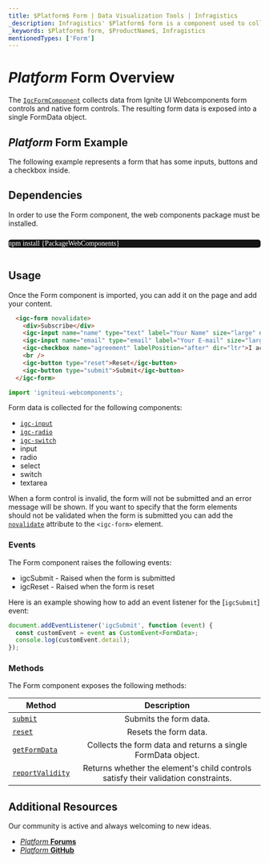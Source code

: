 ```yaml
---
title: $Platform$ Form | Data Visualization Tools | Infragistics
_description: Infragistics' $Platform$ form is a component used to collect user input from interactive controls. Improve your application with Ignite UI for  $Platform$!
_keywords: $Platform$ form, $ProductName$, Infragistics
mentionedTypes: ['Form']
---
```

# $Platform$ Form Overview

The [`IgcFormComponent`]({environment:wcApiUrl}/classes/IgcFormComponent.html) collects data from Ignite UI Webcomponents form controls and native form controls. The resulting form data is exposed into a single FormData object.

## $Platform$ Form Example

The following example represents a form that has some inputs, buttons and a checkbox inside.

<code-view style="height: 300px"
           data-demos-base-url="{environment:dvDemosBaseUrl}"
           iframe-src="{environment:dvDemosBaseUrl}/inputs/form-overview"
           alt="$Platform$ Form Example"
           github-src="inputs/form/overview">
</code-view>

## Dependencies

In order to use the Form component, the web components package must be installed.

<pre style="background:#141414;color:white;display:inline-block;padding:16x;margin-top:10px;font-family:'Consolas';border-radius:5px;width:100%">
npm install {PackageWebComponents}
</pre>

## Usage

Once the Form component is imported, you can add it on the page and add your content.

```html
  <igc-form novalidate>
    <div>Subscribe</div>
    <igc-input name="name" type="text" label="Your Name" size="large" dir="ltr"></igc-input>
    <igc-input name="email" type="email" label="Your E-mail" size="large" dir="ltr"></igc-input>
    <igc-checkbox name="agreement" labelPosition="after" dir="ltr">I accept the license agreement</igc-checkbox>
    <br />
    <igc-button type="reset">Reset</igc-button>
    <igc-button type="submit">Submit</igc-button>
  </igc-form>
```

```ts
import 'igniteui-webcomponents';
```

Form data is collected for the following components:
- [`igc-input`]({environment:wcApiUrl}/classes/IgcInputComponent.html)
- [`igc-radio`]({environment:wcApiUrl}/classes/IgcRadioComponent.html)
- [`igc-switch`]({environment:wcApiUrl}/classes/IgcSwitchComponent.html)
- input
- radio
- select
- switch
- textarea

When a form control is invalid, the form will not be submitted and an error message will be shown. If you want to specify that the form elements should not be validated when the form is submitted you can add the [`novalidate`]({environment:wcApiUrl}/classes/IgcFormComponent.html#novalidate) attribute to the `<igc-form>` element.

### Events

The Form component raises the following events:
- igcSubmit - Raised when the form is submitted
- igcReset - Raised when the form is reset

Here is an example showing how to add an event listener for the [`igcSubmit`] event:

```ts
document.addEventListener('igcSubmit', function (event) {
  const customEvent = event as CustomEvent<FormData>;
  console.log(customEvent.detail);
});
```

### Methods

The Form component exposes the following methods:

| Method			| Description     			|
| ------------- 	|:-------------:			|
|[`submit`]({environment:wcApiUrl}/classes/IgcFormComponent.html#submit)|Submits the form data.|
|[`reset`]({environment:wcApiUrl}/classes/IgcFormComponent.html#reset)|Resets the form data.|
|[`getFormData`]({environment:wcApiUrl}/classes/IgcFormComponent.html#getFormData)|Collects the form data and returns a single FormData object.|
|[`reportValidity`]({environment:wcApiUrl}/classes/IgcFormComponent.html#reportValidity)|Returns whether the element's child controls satisfy their validation constraints.|

## Additional Resources

<div class="divider--half"></div>
Our community is active and always welcoming to new ideas.

* [$Platform$ **Forums**](https://www.infragistics.com/community/forums/f/ignite-ui-for-web-components)
* [$Platform$ **GitHub**](https://github.com/IgniteUI/igniteui-webcomponents)